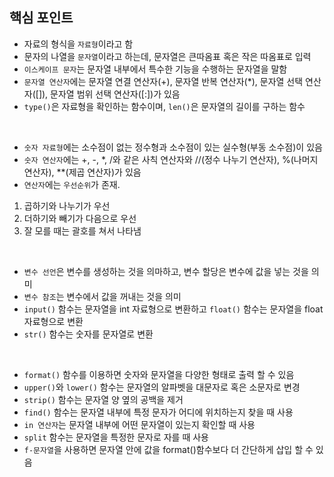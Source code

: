 ## 핵심 포인트
- 자료의 형식을 `자료형`이라고 함
- 문자의 나열을 `문자열`이라고 하는데, 문자열은 큰따옴표 혹은 작은 따옴표로 입력
- `이스케이프 문자`는 문자열 내부에서 특수한 기능을 수행하는 문자열을 말함
- `문자열 연산자`에는 문자열 연결 연산자(+), 문자열 반복 연산자(*), 문자열 선택 연산자([]), 문자열 범위 선택 연산자([:])가 있음
- `type()`은 자료형을 확인하는 함수이며, `len()`은 문자열의 길이를 구하는 함수

<br>

- `숫자 자료형`에는 소수점이 없는 정수형과 소수점이 있는 실수형(부동 소수점)이 있음
- `숫자 연산자`에는 +, -, *, /와 같은 사칙 연산자와 //(정수 나누기 연산자), %(나머지 연산자), **(제곱 연산자)가 있음
- `연산자`에는 `우선순위`가 존재. 
1. 곱하기와 나누기가 우선
2. 더하기와 빼기가 다음으로 우선
3. 잘 모를 때는 괄호를 쳐서 나타냄

<br>

- `변수 선언`은 변수를 생성하는 것을 의마하고, 변수 할당은 변수에 값을 넣는 것을 의미
- `변수 참조`는 변수에서 값을 꺼내는 것을 의미
- `input()` 함수는 문자열을 int 자료형으로 변환하고  `float()` 함수는 문자열을 float 자료형으로 변환
- `str()` 함수는 숫자를 문자열로 변환

<br>

- `format()` 함수를 이용하면 숫자와 문자열을 다양한 형태로 출력 할 수 있음
- `upper()`와 `lower()` 함수는 문자열의 알파벳을 대문자로 혹은 소문자로 변경
- `strip()` 함수는 문자열 양 옆의 공백을 제거
- `find()` 함수는 문자열 내부에 특정 문자가 어디에 위치하는지 찾을 때 사용
- `in 연산자`는 문자열 내부에 어떤 문자열이 있는지 확인할 때 사용
- `split` 함수는 문자열을 특정한 문자로 자를 때 사용
- `f-문자열`을 사용하면 문자열 안에 값을 format()함수보다 더 간단하게 삽입 할 수 있음
